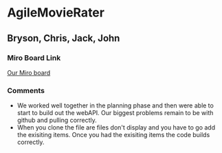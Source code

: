 # AgileMovieRater
## Bryson, Chris, Jack, John

### Miro Board Link
[Our Miro board](https://miro.com/app/board/o9J_lyVdLBw=/)

### Comments
- We worked well together in the planning phase and then were able to start to build out the webAPI. Our biggest problems remain to be with github and pulling correctly. 
- When you clone the file are files don't display and you have to go add the exisiting items. Once you had the exisiting items the code builds correctly.

